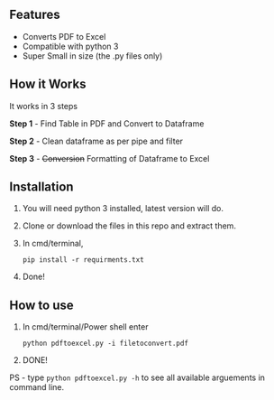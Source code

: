 ## Features
- Converts PDF to Excel
- Compatible with python 3
- Super Small in size (the .py files only)


## How it Works
                
It works in 3 steps

**Step 1** - Find Table in PDF and Convert to Dataframe

**Step 2** - Clean dataframe as per pipe and filter

**Step 3** - ~~Conversion~~ Formatting of Dataframe to Excel




## Installation
               

1) You will need python 3 installed, latest version will do.
2) Clone or download the files in this repo and extract them.
3) In cmd/terminal,
       
    `pip install -r requirments.txt`  

4) Done!

## How to use
               
1) In cmd/terminal/Power shell enter
       
	   python pdftoexcel.py -i filetoconvert.pdf
3) DONE!


PS - type `python pdftoexcel.py -h` to see all available arguements in command line.
